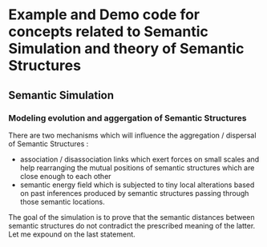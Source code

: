 # Example and Demo code for concepts related to Semantic Simulation and theory of Semantic Structures

## Semantic Simulation

### Modeling evolution and aggergation of Semantic Structures 

There are two mechanisms which will influence the aggregation / dispersal of Semantic Structures :

 * association / disassociation links which exert forces on small scales and help rearranging the mutual positions of semantic structures which are close enough to each other
 * semantic energy field which is subjected to tiny local alterations based on past inferences produced by semantic structures passing through those semantic locations.

The goal of the simulation is to prove that the semantic distances between semantic structures do not contradict the prescribed meaning of the latter. Let me expound on the last statement.    


